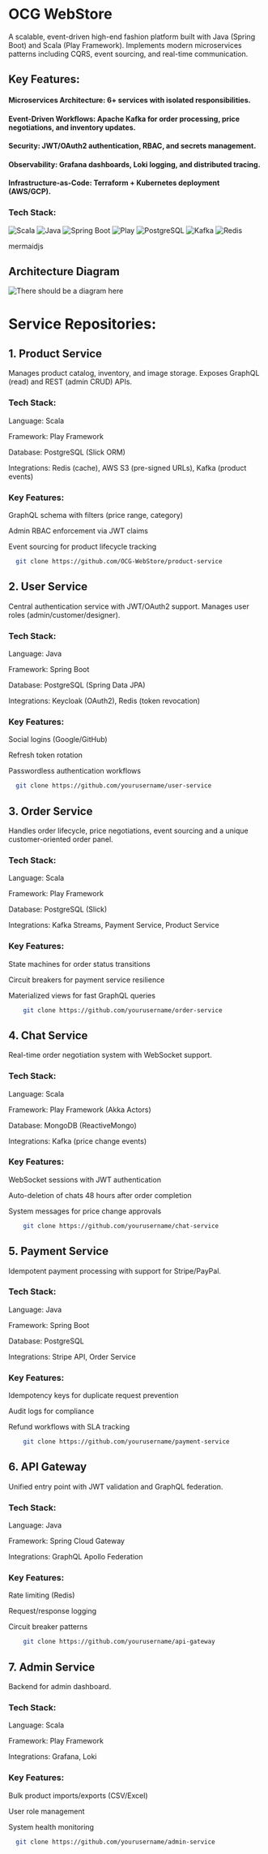 
# OCG WebStore
A scalable, event-driven high-end fashion platform built with Java (Spring Boot) and Scala (Play Framework). Implements modern microservices patterns including CQRS, event sourcing, and real-time communication.

## Key Features:

#### Microservices Architecture: 6+ services with isolated responsibilities.
#### Event-Driven Workflows: Apache Kafka for order processing, price negotiations, and inventory updates.
#### Security: JWT/OAuth2 authentication, RBAC, and secrets management.
#### Observability: Grafana dashboards, Loki logging, and distributed tracing.
#### Infrastructure-as-Code: Terraform + Kubernetes deployment (AWS/GCP).

### Tech Stack:
<img src="https://img.shields.io/badge/Scala-DF3E36?logo=scala&logoColor=white" alt="Scala"> <img src="https://img.shields.io/badge/Java-ED8B00?logo=java&logoColor=white" alt="Java"> <img src="https://img.shields.io/badge/Spring_Boot-6DB33F?logo=springboot&logoColor=white" alt="Spring Boot"> <img src="https://img.shields.io/badge/Play_Framework-000000?logo=playframework&logoColor=white" alt="Play">
<img src="https://img.shields.io/badge/PostgreSQL-4169E1?logo=postgresql&logoColor=white" alt="PostgreSQL"> <img src="https://img.shields.io/badge/Kafka-231F20?logo=apachekafka&logoColor=white" alt="Kafka"> <img src="https://img.shields.io/badge/Redis-FF0000?logo=redis&logoColor=white" alt="Redis">

mermaidjs
## Architecture Diagram
![There should be a diagram here](https://github.com/OCG-WebStore/.github/blob/main/profile/Architecture.png?raw=true)

# Service Repositories:
## 1. Product Service
Manages product catalog, inventory, and image storage. Exposes GraphQL (read) and REST (admin CRUD) APIs.

### Tech Stack:

Language: Scala

Framework: Play Framework

Database: PostgreSQL (Slick ORM)

Integrations: Redis (cache), AWS S3 (pre-signed URLs), Kafka (product events)

### Key Features:

GraphQL schema with filters (price range, category)

Admin RBAC enforcement via JWT claims

Event sourcing for product lifecycle tracking

```bash
  git clone https://github.com/OCG-WebStore/product-service
```
## 2. User Service
Central authentication service with JWT/OAuth2 support. Manages user roles (admin/customer/designer).

### Tech Stack:

Language: Java

Framework: Spring Boot

Database: PostgreSQL (Spring Data JPA)

Integrations: Keycloak (OAuth2), Redis (token revocation)

### Key Features:

Social logins (Google/GitHub)

Refresh token rotation

Passwordless authentication workflows

```bash
  git clone https://github.com/yourusername/user-service
```
## 3. Order Service
Handles order lifecycle, price negotiations, event sourcing and a unique customer-oriented order panel.

### Tech Stack:

Language: Scala

Framework: Play Framework

Database: PostgreSQL (Slick)

Integrations: Kafka Streams, Payment Service, Product Service

### Key Features:

State machines for order status transitions

Circuit breakers for payment service resilience

Materialized views for fast GraphQL queries

```bash
    git clone https://github.com/yourusername/order-service
```
## 4. Chat Service
Real-time order negotiation system with WebSocket support.

### Tech Stack:

Language: Scala

Framework: Play Framework (Akka Actors)

Database: MongoDB (ReactiveMongo)

Integrations: Kafka (price change events)

### Key Features:

WebSocket sessions with JWT authentication

Auto-deletion of chats 48 hours after order completion

System messages for price change approvals

```bash
    git clone https://github.com/yourusername/chat-service
```
## 5. Payment Service
Idempotent payment processing with support for Stripe/PayPal.

### Tech Stack:

Language: Java

Framework: Spring Boot

Database: PostgreSQL

Integrations: Stripe API, Order Service

### Key Features:

Idempotency keys for duplicate request prevention

Audit logs for compliance

Refund workflows with SLA tracking

```bash
    git clone https://github.com/yourusername/payment-service
```
## 6. API Gateway
Unified entry point with JWT validation and GraphQL federation.

### Tech Stack:

Language: Java

Framework: Spring Cloud Gateway

Integrations: GraphQL Apollo Federation

### Key Features:

Rate limiting (Redis)

Request/response logging

Circuit breaker patterns

```bash
    git clone https://github.com/yourusername/api-gateway
```
## 7. Admin Service
Backend for admin dashboard.

### Tech Stack:

Language: Scala

Framework: Play Framework

Integrations: Grafana, Loki

### Key Features:

Bulk product imports/exports (CSV/Excel)

User role management

System health monitoring

```bash
  git clone https://github.com/yourusername/admin-service
```